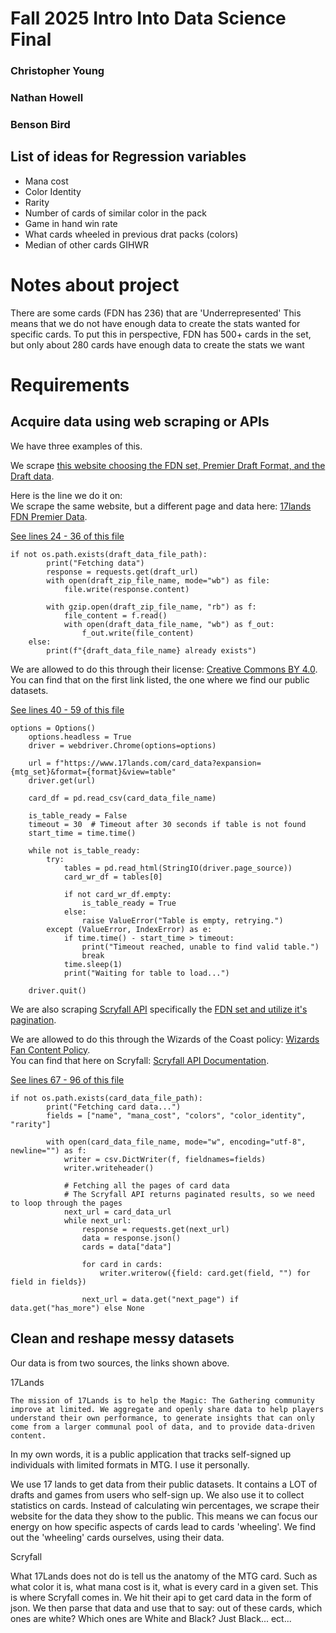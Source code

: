 # Fall 2025 Intro Into Data Science Final

### Christopher Young

### Nathan Howell

### Benson Bird

## List of ideas for Regression variables

- Mana cost
- Color Identity
- Rarity
- Number of cards of similar color in the pack
- Game in hand win rate
- What cards wheeled in previous drat packs (colors)
- Median of other cards GIHWR

# Notes about project

There are some cards (FDN has 236) that are 'Underrepresented'
This means that we do not have enough data to create the stats wanted for specific cards.
To put this in perspective, FDN has 500+ cards in the set, but only about 280 cards have enough data to create the stats we want

# Requirements

## Acquire data using web scraping or APIs

We have three examples of this.

We scrape [this website choosing the FDN set, Premier Draft Format, and the Draft data](https://www.17lands.com/public_datasets).

Here is the line we do it on:  
We scrape the same website, but a different page and data here: [17lands FDN Premier Data](https://www.17lands.com/card_data?expansion=FDN&format=PremierDraft&view=table&start=2024-11-12).

[See lines 24 - 36 of this file](https://github.com/ChristopherTYoung/DataScienceFinalProject/blob/main/file_creation.py#L24-L36)

```
if not os.path.exists(draft_data_file_path):
        print("Fetching data")
        response = requests.get(draft_url)
        with open(draft_zip_file_name, mode="wb") as file:
            file.write(response.content)

        with gzip.open(draft_zip_file_name, "rb") as f:
            file_content = f.read()
            with open(draft_data_file_name, "wb") as f_out:
                f_out.write(file_content)
    else:
        print(f"{draft_data_file_name} already exists")
```

We are allowed to do this through their license: [Creative Commons BY 4.0](https://creativecommons.org/licenses/by/4.0/).  
You can find that on the first link listed, the one where we find our public datasets.

[See lines 40 - 59 of this file](https://github.com/ChristopherTYoung/DataScienceFinalProject/blob/main/file_creation.py#L40-L59)

```
options = Options()
    options.headless = True
    driver = webdriver.Chrome(options=options)

    url = f"https://www.17lands.com/card_data?expansion={mtg_set}&format={format}&view=table"
    driver.get(url)

    card_df = pd.read_csv(card_data_file_name)

    is_table_ready = False
    timeout = 30  # Timeout after 30 seconds if table is not found
    start_time = time.time()

    while not is_table_ready:
        try:
            tables = pd.read_html(StringIO(driver.page_source))
            card_wr_df = tables[0]

            if not card_wr_df.empty:
                is_table_ready = True
            else:
                raise ValueError("Table is empty, retrying.")
        except (ValueError, IndexError) as e:
            if time.time() - start_time > timeout:
                print("Timeout reached, unable to find valid table.")
                break
            time.sleep(1)
            print("Waiting for table to load...")

    driver.quit()
```

We are also scraping [Scryfall API](https://scryfall.com/) specifically the [FDN set and utilize it's pagination](https://api.scryfall.com/cards/search?q=set:FDN).

We are allowed to do this through the Wizards of the Coast policy: [Wizards Fan Content Policy](https://company.wizards.com/en/legal/fancontentpolicy).  
You can find that here on Scryfall: [Scryfall API Documentation](https://scryfall.com/docs/api).

[See lines 67 - 96 of this file](https://github.com/ChristopherTYoung/DataScienceFinalProject/blob/main/file_creation.py#L67-L96)

```
if not os.path.exists(card_data_file_path):
        print("Fetching card data...")
        fields = ["name", "mana_cost", "colors", "color_identity", "rarity"]

        with open(card_data_file_name, mode="w", encoding="utf-8", newline="") as f:
            writer = csv.DictWriter(f, fieldnames=fields)
            writer.writeheader()

            # Fetching all the pages of card data
            # The Scryfall API returns paginated results, so we need to loop through the pages
            next_url = card_data_url
            while next_url:
                response = requests.get(next_url)
                data = response.json()
                cards = data["data"]

                for card in cards:
                    writer.writerow({field: card.get(field, "") for field in fields})

                next_url = data.get("next_page") if data.get("has_more") else None
```

## Clean and reshape messy datasets

Our data is from two sources, the links shown above.

17Lands

```
The mission of 17Lands is to help the Magic: The Gathering community improve at limited. We aggregate and openly share data to help players understand their own performance, to generate insights that can only come from a larger communal pool of data, and to provide data-driven content.
```

In my own words, it is a public application that tracks self-signed up individuals with limited formats in MTG.
I use it personally.

We use 17 lands to get data from their public datasets. It contains a LOT of drafts and games from users who self-sign up.
We also use it to collect statistics on cards. Instead of calculating win percentages, we scrape their website for the data they show to the public. This means we can focus our energy on how specific aspects of cards lead to cards 'wheeling'. We find out the 'wheeling' cards ourselves, using their data.

Scryfall

What 17Lands does not do is tell us the anatomy of the MTG card. Such as what color it is, what mana cost is it, what is every card in a given set. This is where Scryfall comes in.
We hit their api to get card data in the form of json. We then parse that data and use that to say: out of these cards, which ones are white? Which ones are White and Black? Just Black... ect...
